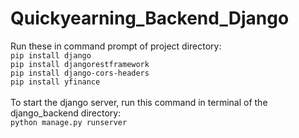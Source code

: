# Quickyearning_Backend_Django

Run these in command prompt of project directory:<br>
`pip install django`<br>
`pip install djangorestframework`<br>
`pip install django-cors-headers`<br>
`pip install yfinance`<br>
<br>
To start the django server, run this command in terminal of the django_backend directory:<br>
`python manage.py runserver`<br>
